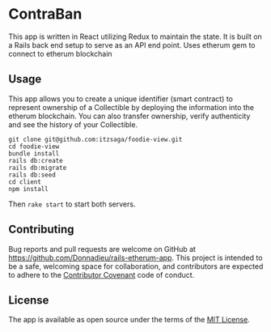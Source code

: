 # ContraBan #

This app is written in React utilizing Redux to maintain the state. It is built on a Rails back end setup to serve as an API end point. Uses etherum gem to connect to etherum blockchain

## Usage ##

This app allows you to create a unique identifier (smart contract) to represent ownership of a Collectible by deploying the information into the etherum blockchain. You can also transfer ownership, verify authenticity and see the history of  your Collectible.

```shell
git clone git@github.com:itzsaga/foodie-view.git
cd foodie-view
bundle install
rails db:create
rails db:migrate
rails db:seed
cd client
npm install
```

Then `rake start` to start both servers.

## Contributing ##

Bug reports and pull requests are welcome on GitHub at https://github.com/Donnadieu/rails-etherum-app. This project is intended to be a safe, welcoming space for collaboration, and contributors are expected to adhere to the [Contributor Covenant](https://github.com/itzsaga/my-fave-food/blob/master/CONTRIBUTING.md) code of conduct.

## License ##

The app is available as open source under the terms of the [MIT License](https://github.com/itzsaga/foodie-view/blob/master/LICENSE).
